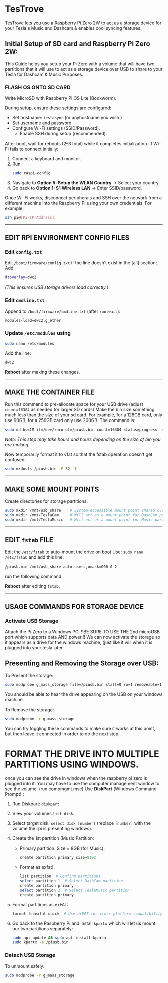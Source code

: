 # TesTrove
TesTrove lets you use a Raspberry Pi Zero 2W to act as a storage device for your Tesla's Music and Dashcam &amp; enables cool syncing features.

## Initial Setup of SD card and Raspberry Pi Zero 2W:
This Guide helps you setup your Pi Zero with a volume that will have two partitions that it will use to act as a storage device over USB to share to your Tesla for Dashcam & Music Purposes. 

### FLASH OS ONTO SD CARD

Write MicroSD with Raspberry Pi OS Lite (Bookworm).

During setup, ensure these settings are configured:

- Set hostname: `teslasync` (or anyhostname you wish.)
- Set username and password.
- Configure Wi-Fi settings (SSID/Password).
  - Enable SSH during setup (recommended).

After boot, wait for reboots (2–3 total) while it completes initialization. If Wi-Fi fails to connect initially:
1. Connect a keyboard and monitor.
2. Run:
   ```bash
   sudo raspi-config
   ```
3. Navigate to **Option 5: Setup the WLAN Country** → Select your country.
4. Go back to **Option 1: S1 Wireless LAN** → Enter SSID/password.

Once Wi-Fi works, disconnect peripherals and SSH over the network from a different machine into the Raspberry Pi using your own credentials. For example:
```bash
ssh pi@[Pi-IP-Address]
```

---

## EDIT RPI ENVIRONMENT CONFIG FILES

### Edit `config.txt`
Edit `/boot/firmware/config.txt` if the line doesn’t exist in the [all] section; Add:

```bash
dtoverlay=dwc2
```
*(This ensures USB storage drivers load correctly.)*

### Edit `cmdline.txt`
Append to `/boot/firmware/cmdline.txt` (after `rootwait`):

```bash
modules-load=dwc2,g_ether
```

### Update `/etc/modules` using 
```bash
sudo nano /etc/modules
```
Add the line:

```bash
dwc2
```

**Reboot** after making these changes.

---

## MAKE THE CONTAINER FILE

Run this command to pre-allocate space for your USB drive (adjust `count=16384` as needed for larger SD cards)
Make the bin size something much less than the size of your sd card. For example, for a 128GB card, only use 90GB, for a 256GB card only use 200GB. The command is:

```bash
sudo dd bs=1M if=/dev/zero of=/piusb.bin count=16384 status=progress  # 16GB = 16384 × 1MB
```
*Note: This step may take hours and hours depending on the size of bin you are making.*

Now temporarily format it to vfat so that the fstab operation doesn't get confused:

```bash
sudo mkdosfs /piusb.bin -F 32 -I
```

---

## MAKE SOME MOUNT POINTS

Create directories for storage partitions:

```bash
sudo mkdir /mnt/usb_share    # System-accessible mount point shared over usb
sudo mkdir /mnt/TeslaCam     # Will act as a mount point for DashCam partition
sudo mkdir /mnt/TeslaMusic   # Will act as a mount point for Music partition
```

---

## EDIT `fstab` FILE

Edit the `/etc/fstab` to auto-mount the drive on boot Use: `sudo nano /etc/fstab` and add this line:

```bash
/piusb.bin /mnt/usb_share auto users,umask=000 0 2
```

run the following command 

**Reboot** after editing `fstab`.

---

## USAGE COMMANDS FOR STORAGE DEVICE

### Activate USB Storage
Attach the Pi Zero to a Windows PC. !!BE SURE TO USE THE 2nd microUSB port which supports data AND power.!! We can now activate the storage so it appears as a drive for the windows machine, (just like it will when it is plugged into your tesla later.

## Presenting and Removing the Storage over USB:

To Present the storage:

```bash
sudo modprobe g_mass_storage file=/piusb.bin stall=0 ro=1 removeable=1
```
You should be able to hear the drive appearing on the USB on your windows machine.

To Remove the storage:

```bash
sudo modprobe -r g_mass_storage
```

You can try toggling these commands to make sure it works at this point, but then leave it connected in order to do the next step.

# FORMAT THE DRIVE INTO MULTIPLE PARTITIONS USING WINDOWS.
once you can see the drive in windows when the raspberry pi zero is plugged into it.
You may have to use the computer management window to see the volume. (run compmgmt.msc)
Use **DiskPart** (Windows Command Prompt) :


1. Run Diskpart: `diskpart`
2.  View your volumes `list disk`.
3. Select target disk: `select disk [number]` (replace `[number]` with the volume the rpi is presenting windows).
4. Create the 1st partition (Music Partition:
   - Primary partition: Size = 8GB (for Music).
     ```powershell
     create partition primary size=8192
     ```
   - Format as exfat).
     ```powershell
     list partition  # Confirm partitions
     select partition 1  # Select DashCam partition
     create partition primary
     select partition 2  # Select TeslaMusic partition
     create partition primary
     ```
5. Format partitions as exFAT:
   ```powershell
   format fs=exfat quick  # Use exFAT for cross-platform compatibility
   ```

6. Go back to the Raspberry Pi and install `kpartx` which will let us mount our two partitions separately:
   ```bash
   sudo apt update && sudo apt install kpartx
   sudo kpartx -a /piusb.bin
   ```

### Detach USB Storage
To unmount safely:

```bash
sudo modprobe -r g_mass_storage
```
